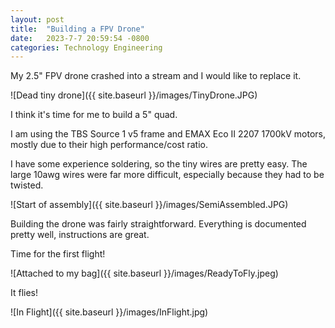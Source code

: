 ```yaml
---
layout: post
title:  "Building a FPV Drone"
date:   2023-7-7 20:59:54 -0800
categories: Technology Engineering
---
```


My 2.5" FPV drone crashed into a stream and I would like to replace it.

![Dead tiny drone]({{ site.baseurl }}/images/TinyDrone.JPG)

I think it's time for me to build a 5" quad.

I am using the TBS Source 1 v5 frame and EMAX Eco II 2207 1700kV motors,
mostly due to their high performance/cost ratio.

I have some experience soldering, so the tiny wires are pretty easy. The
large 10awg wires were far more difficult, especially because they had
to be twisted.

![Start of assembly]({{ site.baseurl }}/images/SemiAssembled.JPG)

Building the drone was fairly straightforward. Everything is documented
pretty well, instructions are great.

Time for the first flight!

![Attached to my bag]({{ site.baseurl }}/images/ReadyToFly.jpeg)

It flies! 

![In Flight]({{ site.baseurl }}/images/InFlight.jpg)
